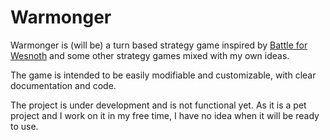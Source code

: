 # Warmonger

Warmonger is (will be) a turn based strategy game inspired by [Battle for Wesnoth](http://wesnoth.org)
and some other strategy games mixed with my own ideas.

The game is intended to be easily modifiable and customizable, with clear documentation and code.

The project is under development and is not functional yet. As it is a pet project and I work on it in my free time,
I have no idea when it will be ready to use.
